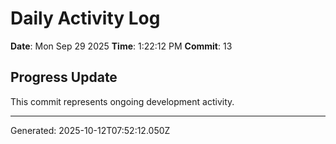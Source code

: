 # Daily Activity Log

**Date**: Mon Sep 29 2025
**Time**: 1:22:12 PM
**Commit**: 13

## Progress Update

This commit represents ongoing development activity.

---
Generated: 2025-10-12T07:52:12.050Z
